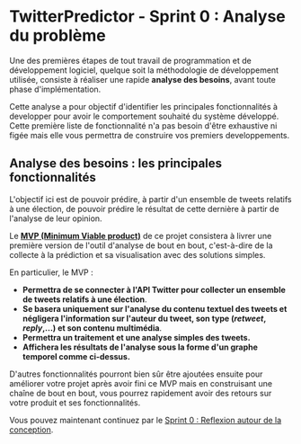 # TwitterPredictor - Sprint 0 : Analyse du problème

Une des premières étapes de tout travail de programmation et de développement logiciel, quelque soit la méthodologie de développement utilisée, consiste à réaliser une rapide **analyse des besoins**, avant toute phase d'implémentation.

Cette analyse a pour objectif d'identifier les principales fonctionnalités à developper pour avoir le comportement souhaité du système développé. Cette première liste de fonctionnalité n'a pas besoin d'être exhaustive ni figée mais elle vous permettra de construire vos premiers developpements.


## Analyse des besoins : les principales fonctionnalités

L'objectif ici est de pouvoir prédire, à partir d'un ensemble de tweets relatifs à une élection, de pouvoir prédire le résultat de cette dernière à partir de l'analyse de leur opinion.

Le **[MVP (Minimum Viable product)](https://medium.com/creative-wallonia-engine/un-mvp-nest-pas-une-version-simplifi%C3%A9e-de-votre-produit-89017ac748b0)** de ce projet consistera à livrer une première version de l'outil d'analyse de bout en bout, c'est-à-dire de la collecte à la prédiction et sa visualisation avec des solutions simples.

En particulier, le MVP : 

+ **Permettra de se connecter à l'API Twitter pour collecter un ensemble de tweets relatifs à une élection**.
+  **Se basera uniquement sur l'analyse du contenu textuel des tweets et négligera l'information sur l'auteur du tweet, son type (*retweet*, *reply*,...) et son contenu multimédia**.
+ **Permettra un traitement et une analyse simples des tweets.**
+ **Affichera les résultats de l'analyse sous la forme d'un graphe temporel comme ci-dessus.**

 
D'autres fonctionnalités pourront bien sûr être ajoutées ensuite pour améliorer votre projet après avoir fini ce MVP mais en construisant une chaîne de bout en bout, vous pourrez rapidement avoir des retours sur votre produit et ses fonctionnalités.

Vous pouvez maintenant continuez par le [Sprint 0 : Reflexion autour de la conception](./Sprint0Conception.md).